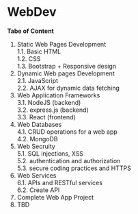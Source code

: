 # WebDev
**Tabe of Content**
 
1. Static Web Pages Development<br>
   1.1. Basic HTML<br>
   1.2. CSS<br>
   1.3. Bootstrap + Responsive design
2. Dynamic Web pages Development<br>
   2.1. JavaScript<br>
   2.2. AJAX for dynamic data fetching
3. Web Application Frameworks<br>
   3.1. NodeJS (backend)<br>
   3.2. express.js (backend)<br>
   3.3. React (frontend)
4. Web Databases<br>
   4.1. CRUD operations for a web app<br>
   4.2. MongoDB
5. Web Secruity<br>
   5.1. SQL injections, XSS<br>
   5.2. authentication and authorization<br>
   5.3. secure coding practices and HTTPS
6. Web Services<br>
   6.1. APIs and RESTful services<br>
   6.2. Create API
7. Complete Web App Project
8. TBD

